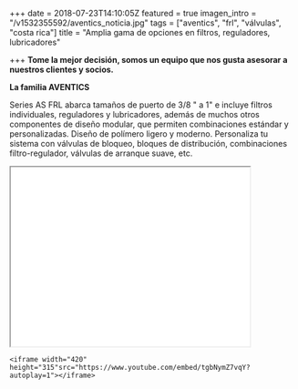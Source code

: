 +++
date = 2018-07-23T14:10:05Z
featured = true
imagen_intro = "/v1532355592/aventics_noticia.jpg"
tags = ["aventics", "frl", "válvulas", "costa rica"]
title = "Amplia gama de opciones en filtros, reguladores, lubricadores"

+++
**Tome la mejor decisión, somos un equipo que nos gusta asesorar a nuestros clientes y socios.**

**La familia AVENTICS**

Series AS FRL abarca tamaños de puerto de 3/8 " a 1" e incluye filtros individuales, reguladores y lubricadores, además de muchos otros componentes de diseño modular, que permiten combinaciones estándar y personalizadas. Diseño de polímero ligero y moderno. Personaliza tu sistema con válvulas de bloqueo, bloques de distribución, combinaciones filtro-regulador, válvulas de arranque suave, etc.

<div> 

<iframe width="420" height="315"src="[https://www.youtube.com/embed/tgbNymZ7vqY?autoplay=1](https://www.youtube.com/embed/tgbNymZ7vqY?autoplay=1 "https://www.youtube.com/embed/tgbNymZ7vqY?autoplay=1")"></iframe>

</div>

    <iframe width="420" height="315"src="https://www.youtube.com/embed/tgbNymZ7vqY?autoplay=1"></iframe>